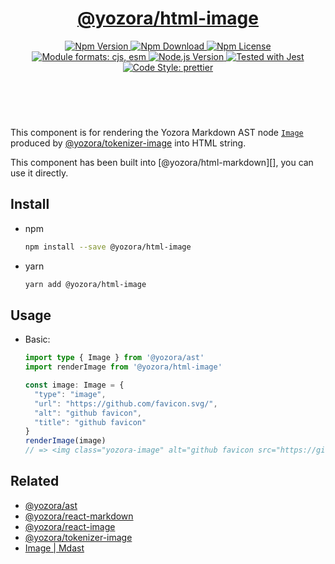 <header>
  <h1 align="center">
    <a href="https://github.com/guanghechen/yozora-html/tree/main/packages/image#readme">@yozora/html-image</a>
  </h1>
  <div align="center">
    <a href="https://www.npmjs.com/package/@yozora/html-image">
      <img
        alt="Npm Version"
        src="https://img.shields.io/npm/v/@yozora/html-image.svg"
      />
    </a>
    <a href="https://www.npmjs.com/package/@yozora/html-image">
      <img
        alt="Npm Download"
        src="https://img.shields.io/npm/dm/@yozora/html-image.svg"
      />
    </a>
    <a href="https://www.npmjs.com/package/@yozora/html-image">
      <img
        alt="Npm License"
        src="https://img.shields.io/npm/l/@yozora/html-image.svg"
      />
    </a>
    <a href="#install">
      <img
        alt="Module formats: cjs, esm"
        src="https://img.shields.io/badge/module_formats-cjs%2C%20esm-green.svg"
      />
    </a>
    <a href="https://github.com/nodejs/node">
      <img
        alt="Node.js Version"
        src="https://img.shields.io/node/v/@yozora/html-image"
      />
    </a>
    <a href="https://github.com/facebook/jest">
      <img
        alt="Tested with Jest"
        src="https://img.shields.io/badge/tested_with-jest-9c465e.svg"
      />
    </a>
    <a href="https://github.com/prettier/prettier">
      <img
        alt="Code Style: prettier"
        src="https://img.shields.io/badge/code_style-prettier-ff69b4.svg?style=flat-square"
      />
    </a>
  </div>
</header>
<br/>

This component is for rendering the Yozora Markdown AST node [`Image`][@yozora/ast] 
produced by [@yozora/tokenizer-image][] into HTML string.

This component has been built into [@yozora/html-markdown][], you can use it directly.

## Install

* npm

  ```bash
  npm install --save @yozora/html-image
  ```

* yarn

  ```bash
  yarn add @yozora/html-image
  ```


## Usage

* Basic:

  ```typescript
  import type { Image } from '@yozora/ast'
  import renderImage from '@yozora/html-image'

  const image: Image = {
    "type": "image",
    "url": "https://github.com/favicon.svg/",
    "alt": "github favicon",
    "title": "github favicon"
  }
  renderImage(image)
  // => <img class="yozora-image" alt="github favicon src="https://github.com/favicon.svg/" title="github favicon"
  ```

## Related

* [@yozora/ast][]
* [@yozora/react-markdown][]
* [@yozora/react-image][]
* [@yozora/tokenizer-image][]
* [Image | Mdast][mdast]


[@yozora/ast]: https://www.npmjs.com/package/@yozora/ast#image
[@yozora/react-markdown]: https://www.npmjs.com/package/@yozora/react-markdown
[@yozora/tokenizer-image]: https://www.npmjs.com/package/@yozora/tokenizer-image
[@yozora/react-image]: https://www.npmjs.com/package/@yozora/react-image
[mdast]: https://github.com/syntax-tree/mdast#image
